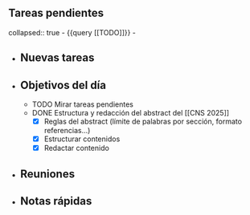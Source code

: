 ## Tareas pendientes
collapsed:: true
	- {{query [[TODO]]}}
	-
- ## Nuevas tareas
- ## Objetivos del día
	- TODO Mirar tareas pendientes
	- DONE Estructura y redacción del abstract del [[CNS 2025]]
	  * [x] Reglas del abstract (límite de palabras por sección, formato referencias...)
	  * [x] Estructurar contenidos
	  * [x] Redactar contenido
- ## Reuniones
- ## Notas rápidas